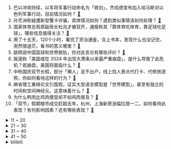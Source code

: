 1. 巴以冲突持续，以军将军事行动命名为「铁剑」，杰哈德宣布加入哈马斯对以色列军事行动，目前情况如何？ [:link:](https://www.zhihu.com/question/624986754)
2. 孙艺洲称疑遭新型蟹卡诈骗，具体情况如何？遇到类似事情该如何处理？ [:link:](https://www.zhihu.com/question/624980223)
3. 国家体育总局原副局长杜兆才被双开，通报称其「靠体育吃体育，靠足球吃足球」，哪些信息值得关注？ [:link:](https://www.zhihu.com/question/624980075)
4. 用了十五天，120个小时，看完了资治通鉴，合上书本，发现什么也没记住，突然很迷茫，看书的意义哪里？ [:link:](https://www.zhihu.com/question/624287648)
5. 姚明说中国篮球和世界脱轨，你对此言论有哪些评价？ [:link:](https://www.zhihu.com/question/624895176)
6. 报道称「美国或在 2024 年出现大萧条以来最严重崩盘」，是什么导致了此危机？若崩盘，美国将面临什么？ [:link:](https://www.zhihu.com/question/624962213)
7. 中秋国庆双节长假，部分「懒人」足不出户，线上找人景点代打卡、代修旅游照，你如何看待这样的行为？ [:link:](https://www.zhihu.com/question/624879996)
8. 麻省理工重磅论文引围观，证实大型语言模型是「世界模型」，甚至有独立的时间和空间神经元，这意味着什么？ [:link:](https://www.zhihu.com/question/624959488)
9. 为什么鸭肉比鸡肉便宜却不如鸡肉普及？ [:link:](https://www.zhihu.com/question/624892882)
10. 「双节」假期楼市成交赶超去年，杭州、上海新房涨幅位居一二，如何看待此表现？有何影响因素？还有哪些表现？ [:link:](https://www.zhihu.com/question/624997215)
<details>
<summary>11 ~ 20</summary>

11. 以军继续空袭加沙地带哈马斯目标，双方死亡人数已超 400 人，局势可能如何发展？ [:link:](https://www.zhihu.com/question/625082833)
12. 余承东称「智界S7 定位超越 Model S，智能座舱、智能驾驶明显领先于对手」，你对这款车有何期待？ [:link:](https://www.zhihu.com/question/623720691)
13. 日本再出食物中毒事件，类似事故为何不断发生？ [:link:](https://www.zhihu.com/question/624862846)
14. 杭州亚运会男足决赛韩国 2:1 逆转日本队夺冠，如何评价本场比赛？ [:link:](https://www.zhihu.com/question/625036231)
15. 父母让我驱车一百公里给远方表妹送亲，我不是很想去，我如何体面拒绝这种「连坐式孝顺」比较好呢？ [:link:](https://www.zhihu.com/question/623836613)
16. 如果有一个动物长得像鸭子，叫声像鸭子，走路像鸭子，那么它是鸭子吗？ [:link:](https://www.zhihu.com/question/487107178)
17. 张艺谋《坚如磐石》开分 6.7，知乎推荐度 65%，高了还是低了，符合你的预期吗？ [:link:](https://www.zhihu.com/question/624388640)
18. 电动汽车平均下来的费用真的比油车便宜吗？ [:link:](https://www.zhihu.com/question/586876023)
19. 如何看待 EDG 中路被洛翻盘成为 LCS 解说 Azael 评价为《英雄联盟》历史最佳团战？ [:link:](https://www.zhihu.com/question/624964400)
20. 杭州亚运会赛事门票销售火爆，销售总额破 6.1 亿元，如何看待这一数据？亚运会给城市带来了什么？ [:link:](https://www.zhihu.com/question/624966128)
</details>
<details>
<summary>21 ~ 30</summary>

21. 花大把大把时间在游戏上的学生都会有着怎样的未来？ [:link:](https://www.zhihu.com/question/624641479)
22. 我对象父母有闲钱就会补贴我们小两口生活，但反观我父母却惦记我们的钱，我该怎样调节心理平衡？ [:link:](https://www.zhihu.com/question/622733322)
23. 为什么韦小宝愿意带兵剿灭神龙教却不愿意剿灭天地会呢？ [:link:](https://www.zhihu.com/question/610974642)
24. 2023年有哪些值得购买的运动耳机或骨传导耳机？ [:link:](https://www.zhihu.com/question/610423196)
25. 以色列宣布进入战争状态，耶路撒冷拉响防空警报，火箭弹袭击已造成 1 死 16 伤，哪些信息值得关注？ [:link:](https://www.zhihu.com/question/624979411)
26. 你现在的工作 ，做的不开心 ，你会选择辞职吗？ [:link:](https://www.zhihu.com/question/623465393)
27. 现在a级车跟d级车的尺寸差距为什么这么小？ [:link:](https://www.zhihu.com/question/612688337)
28. 家用脱毛仪如何挑选？双十一有哪些真正靠谱好用的脱毛仪值得买？ [:link:](https://www.zhihu.com/question/624172750)
29. 一到换季脸就开始干痒发红，有哪些护肤品可以改善？ [:link:](https://www.zhihu.com/question/616903529)
30. 如何看《披3》四公前，陈楚生的结盟选择？ [:link:](https://www.zhihu.com/question/624899529)
</details>
<details>
<summary>31 ~ 40</summary>

31. 笔记本电脑好还是平板电脑好，预算只有2~3k？ [:link:](https://www.zhihu.com/question/624953916)
32. 插电式混动系统是不是必然存在失速状态？ [:link:](https://www.zhihu.com/question/624598126)
33. 23-24 赛季英超曼联 2:1 布伦特福德，如何评价这场比赛？ [:link:](https://www.zhihu.com/question/625039239)
34. 亚运之下，杭州有哪些新的city walk打卡点？ [:link:](https://www.zhihu.com/question/624973445)
35. 你一直坚持锻炼是为了什么？ [:link:](https://www.zhihu.com/question/622541083)
36. 男朋友爷爷给我两百块钱，之后男朋友给我两百块钱让我还给他爷爷，这是什么意思呢？ [:link:](https://www.zhihu.com/question/624436496)
37. 旅游出行，你的化妆包里有哪些不能不带的必备好物？ [:link:](https://www.zhihu.com/question/622787592)
38. 大体重选哪些跑步鞋呢？ [:link:](https://www.zhihu.com/question/620767296)
39. 为什么大多数猫咪都不显老？是 TA 们「驻颜有术」吗？ [:link:](https://www.zhihu.com/question/622923705)
40. 杭州亚运会女排决赛中国女排 3:0 击败日本卫冕亚运女排金牌，如何评价本场比赛？ [:link:](https://www.zhihu.com/question/625019626)
</details>
<details>
<summary>41 ~ 50</summary>

41. 怎么知道男朋友还爱不爱自己? [:link:](https://www.zhihu.com/question/549174814)
42. 姚明谈「男篮未能亚运会卫冕」，称有两种承担责任的办法，我都能接受，哪些信息值得关注？ [:link:](https://www.zhihu.com/question/624960722)
43. 跑步时，上半身总是左右摇摆是什么原因？ [:link:](https://www.zhihu.com/question/621367042)
44. 刚入坑的大体重小白跑者，一个半月能否完赛半程马拉松？ [:link:](https://www.zhihu.com/question/623103798)
45. 老师曾跟我说过，当Ø在大括号里时，Ø是作为一个元素的，那么在什么情况下Ø会作为元素出现呢？ [:link:](https://www.zhihu.com/question/613121544)
46. 如何缓解焦虑、恐惧呢？ [:link:](https://www.zhihu.com/question/623828365)
47. 古代最牛的豪门世家是哪一家？ [:link:](https://www.zhihu.com/question/624530989)
48. 哪部电影或电视剧是你的心理阴影? [:link:](https://www.zhihu.com/question/624312787)
49. 三国里的隆中到底是在南阳还是在襄阳？ [:link:](https://www.zhihu.com/question/356775057)
50. 火箭弹袭击已造成 1 死 16 人伤，以色列国防军宣布进入战争状态，哪些信息值得关注？ [:link:](https://www.zhihu.com/question/624976283)
</details><details>
<summary>bilibili</summary>

</details>
